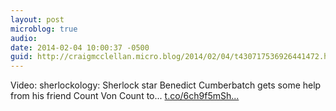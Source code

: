 ```yaml
---
layout: post
microblog: true
audio: 
date: 2014-02-04 10:00:37 -0500
guid: http://craigmcclellan.micro.blog/2014/02/04/t430717536926441472.html
---
```

Video: sherlockology: Sherlock star Benedict Cumberbatch gets some help from his friend Count Von Count to... [t.co/6ch9f5mSh...](http://t.co/6ch9f5mSh4)
